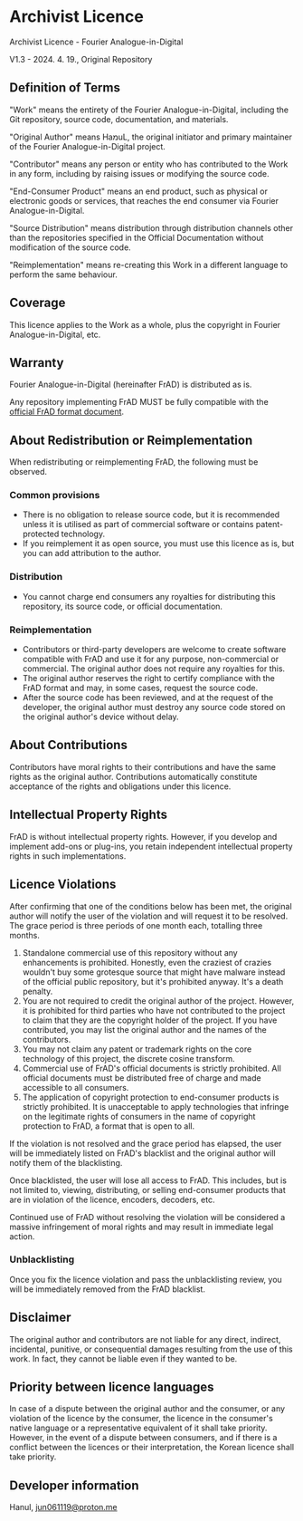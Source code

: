 # Archivist Licence

Archivist Licence - Fourier Analogue-in-Digital

V1.3 - 2024. 4. 19., Original Repository

## Definition of Terms

"Work" means the entirety of the Fourier Analogue-in-Digital, including the Git repository, source code, documentation, and materials.

"Original Author" means HaמuL, the original initiator and primary maintainer of the Fourier Analogue-in-Digital project.

"Contributor" means any person or entity who has contributed to the Work in any form, including by raising issues or modifying the source code.

"End-Consumer Product" means an end product, such as physical or electronic goods or services, that reaches the end consumer via Fourier Analogue-in-Digital.

"Source Distribution" means distribution through distribution channels other than the repositories specified in the Official Documentation without modification of the source code.

"Reimplementation" means re-creating this Work in a different language to perform the same behaviour.

## Coverage

This licence applies to the Work as a whole, plus the copyright in Fourier Analogue-in-Digital, etc.

## Warranty

Fourier Analogue-in-Digital (hereinafter FrAD) is distributed as is.

Any repository implementing FrAD MUST be fully compatible with the [official FrAD format document](https://mikhael-openworkspace.notion.site/Format-specs-727affae8db043f2b50372d91d534368?pvs=4).

## About Redistribution or Reimplementation

When redistributing or reimplementing FrAD, the following must be observed.

### Common provisions

- There is no obligation to release source code, but it is recommended unless it is utilised as part of commercial software or contains patent-protected technology.
- If you reimplement it as open source, you must use this licence as is, but you can add attribution to the author.

### Distribution

- You cannot charge end consumers any royalties for distributing this repository, its source code, or official documentation.

### Reimplementation

- Contributors or third-party developers are welcome to create software compatible with FrAD and use it for any purpose, non-commercial or commercial. The original author does not require any royalties for this.
- The original author reserves the right to certify compliance with the FrAD format and may, in some cases, request the source code.
- After the source code has been reviewed, and at the request of the developer, the original author must destroy any source code stored on the original author's device without delay.

## About Contributions

Contributors have moral rights to their contributions and have the same rights as the original author. Contributions automatically constitute acceptance of the rights and obligations under this licence.

## Intellectual Property Rights

FrAD is without intellectual property rights. However, if you develop and implement add-ons or plug-ins, you retain independent intellectual property rights in such implementations.

## Licence Violations

After confirming that one of the conditions below has been met, the original author will notify the user of the violation and will request it to be resolved. The grace period is three periods of one month each, totalling three months.

1. Standalone commercial use of this repository without any enhancements is prohibited. Honestly, even the craziest of crazies wouldn't buy some grotesque source that might have malware instead of the official public repository, but it's prohibited anyway. It's a death penalty.
2. You are not required to credit the original author of the project. However, it is prohibited for third parties who have not contributed to the project to claim that they are the copyright holder of the project. If you have contributed, you may list the original author and the names of the contributors.
3. You may not claim any patent or trademark rights on the core technology of this project, the discrete cosine transform.
4. Commercial use of FrAD's official documents is strictly prohibited. All official documents must be distributed free of charge and made accessible to all consumers.
5. The application of copyright protection to end-consumer products is strictly prohibited. It is unacceptable to apply technologies that infringe on the legitimate rights of consumers in the name of copyright protection to FrAD, a format that is open to all.

If the violation is not resolved and the grace period has elapsed, the user will be immediately listed on FrAD's blacklist and the original author will notify them of the blacklisting.

Once blacklisted, the user will lose all access to FrAD. This includes, but is not limited to, viewing, distributing, or selling end-consumer products that are in violation of the licence, encoders, decoders, etc.

Continued use of FrAD without resolving the violation will be considered a massive infringement of moral rights and may result in immediate legal action.

### Unblacklisting

Once you fix the licence violation and pass the unblacklisting review, you will be immediately removed from the FrAD blacklist.

## Disclaimer

The original author and contributors are not liable for any direct, indirect, incidental, punitive, or consequential damages resulting from the use of this work. In fact, they cannot be liable even if they wanted to be.

## Priority between licence languages

In case of a dispute between the original author and the consumer, or any violation of the licence by the consumer, the licence in the consumer's native language or a representative equivalent of it shall take priority. However, in the event of a dispute between consumers, and if there is a conflict between the licences or their interpretation, the Korean licence shall take priority.

## Developer information

Hanul, <jun061119@proton.me>
